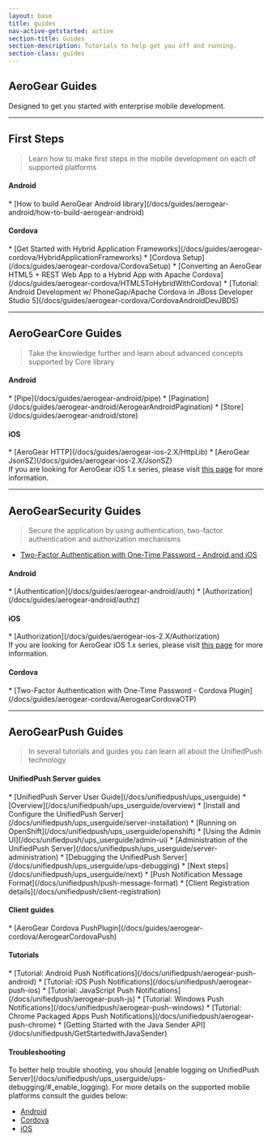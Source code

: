 ```yaml
---
layout: base
title: guides
nav-active-getstarted: active
section-title: Guides
section-description: Tutorials to help get you off and running.
section-class: guides
---
```



<h2 class="section-header" id="overview">AeroGear Guides</h2>
Designed to get you started with enterprise mobile development.

---

<h2 class="section-header" id="core"><i class="fa fa-graduation-cap"></i> First Steps</h2>

> Learn how to make first steps in the mobile development on each of supported platforms

<h4 id="coreAndroid">Android</h4>
* [How to build AeroGear Android library](/docs/guides/aerogear-android/how-to-build-aerogear-android)


<h4 id="coreCordova">Cordova</h4>
* [Get Started with Hybrid Application Frameworks](/docs/guides/aerogear-cordova/HybridApplicationFrameworks)
* [Cordova Setup](/docs/guides/aerogear-cordova/CordovaSetup)
* [Converting an AeroGear HTML5 + REST Web App to a Hybrid App with Apache Cordova](/docs/guides/aerogear-cordova/HTML5ToHybridWithCordova)
* [Tutorial: Android Development w/ PhoneGap/Apache Cordova in JBoss Developer Studio 5](/docs/guides/aerogear-cordova/CordovaAndroidDevJBDS)

---

<h2 class="section-header" id="core"><i class="fa fa-rocket"></i> AeroGear<strong>Core</strong> Guides</h2>

> Take the knowledge further and learn about advanced concepts supported by Core library

<h4 id="coreAndroid">Android</h4>
* [Pipe](/docs/guides/aerogear-android/pipe)
* [Pagination](/docs/guides/aerogear-android/AerogearAndroidPagination)
* [Store](/docs/guides/aerogear-android/store)

<h4 id="coreIOS1">iOS</h4>
* [AeroGear HTTP](/docs/guides/aerogear-ios-2.X/HttpLib)
* [AeroGear JsonSZ](/docs/guides/aerogear-ios-2.X/JsonSZ)

<div class="alert alert-info" role="alert">If you are looking for AeroGear iOS 1.x series, please visit <a href="/docs/guides/aerogear-ios/">this page</a> for more information.</div>

---

<h2 class="section-header" id="security"><i class="fa fa-shield"></i> AeroGear<strong>Security</strong> Guides</h2>

> Secure the application by using authentication, two-factor authentication and authorization mechanisms

* [Two-Factor Authentication with One-Time Password - Android and iOS](/docs/guides/AeroGear-OTP)

<h4 id="securityAndroid">Android</h4>
* [Authentication](/docs/guides/aerogear-android/auth)
* [Authorization](/docs/guides/aerogear-android/authz)

<h4 id="securityIOS2">iOS</h4>
* [Authorization](/docs/guides/aerogear-ios-2.X/Authorization)

<div class="alert alert-info" role="alert">If you are looking for AeroGear iOS 1.x series, please visit <a href="/docs/guides/aerogear-ios/">this page</a> for more information.</div>

<h4 id="securityCordova">Cordova</h4>
* [Two-Factor Authentication with One-Time Password - Cordova Plugin](/docs/guides/aerogear-cordova/AerogearCordovaOTP)

---

<h2 class="section-header" id="push"><i class="fa fa-paper-plane"></i> AeroGear<strong>Push</strong> Guides</h2>

> In several tutorials and guides you can learn all about the UnifiedPush technology

<h4 id="unifiedPush">UnifiedPush Server guides</h4>
* [UnifiedPush Server User Guide](/docs/unifiedpush/ups_userguide)
    * [Overview](/docs/unifiedpush/ups_userguide/overview)
    * [Install and Configure the UnifiedPush Server](/docs/unifiedpush/ups_userguide/server-installation)
    * [Running on OpenShift](/docs/unifiedpush/ups_userguide/openshift)
    * [Using the Admin UI](/docs/unifiedpush/ups_userguide/admin-ui)
    * [Administration of the UnifiedPush Server](/docs/unifiedpush/ups_userguide/server-administration)
    * [Debugging the UnifiedPush Server](/docs/unifiedpush/ups_userguide/ups-debugging)
    * [Next steps](/docs/unifiedpush/ups_userguide/next)
    * [Push Notification Message Format](/docs/unifiedpush/push-message-format)
    * [Client Registration details](/docs/unifiedpush/client-registration)

<h4 id="pushClientGuides">Client guides</h4>
* [AeroGear Cordova PushPlugin](/docs/guides/aerogear-cordova/AerogearCordovaPush)

<h4 id="pushTutorials">Tutorials</h4>
* [Tutorial: Android Push Notifications](/docs/unifiedpush/aerogear-push-android)
* [Tutorial: iOS Push Notifications](/docs/unifiedpush/aerogear-push-ios)
* [Tutorial: JavaScript Push Notifications](/docs/unifiedpush/aerogear-push-js)
* [Tutorial: Windows Push Notifications](/docs/unifiedpush/aerogear-push-windows)
* [Tutorial: Chrome Packaged Apps Push Notifications](/docs/unifiedpush/aerogear-push-chrome)
* [Getting Started with the Java Sender API](/docs/unifiedpush/GetStartedwithJavaSender)

<h4 id="pushTroubleshooting">Troubleshooting</h4>
To better help trouble shooting, you should [enable logging on UnifiedPush Server](/docs/unifiedpush/ups_userguide/ups-debugging/#_enable_logging).
For more details on the supported mobile platforms consult the guides below:

* [Android](/docs/unifiedpush/aerogear-push-android/troubleshooting)
* [Cordova](/docs/unifiedpush/aerogear-push-cordova/troubleshooting)
* [iOS](/docs/unifiedpush/aerogear-push-ios/troubleshooting)